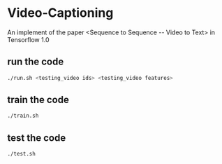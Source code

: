 # Video-Captioning
An implement of the paper &lt;Sequence to Sequence -- Video to Text> in Tensorflow 1.0 


## run the code
```bash
./run.sh <testing_video ids> <testing_video features>
```

## train the code
```bash
./train.sh
```

## test the code
```bash
./test.sh
```
